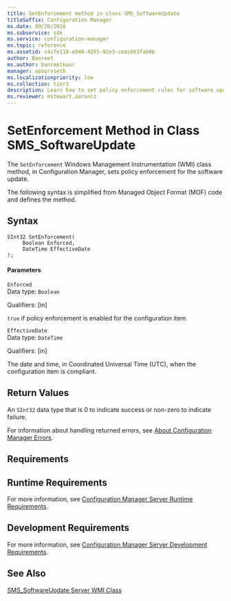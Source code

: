 ```yaml
---
title: SetEnforcement method in class SMS_SoftwareUpdate
titleSuffix: Configuration Manager
ms.date: 09/20/2016
ms.subservice: sdk
ms.service: configuration-manager
ms.topic: reference
ms.assetid: c4cfe110-e048-4393-92e3-cedc663fab0b
author: Banreet
ms.author: banreetkaur
manager: apoorvseth
ms.localizationpriority: low
ms.collection: tier3
description: Learn how to set policy enforcement rules for software updates by editing the 'SetEnforcement' class method in the Configuration Manager.
ms.reviewer: mstewart,aaroncz 
---
```

# SetEnforcement Method in Class SMS_SoftwareUpdate
The `SetEnforcement` Windows Management Instrumentation (WMI) class method, in Configuration Manager, sets policy enforcement for the software update.  

 The following syntax is simplified from Managed Object Format (MOF) code and defines the method.  

## Syntax  

```  
SInt32 SetEnforcement(  
     Boolean Enforced,  
     DateTime EffectiveDate  
);  
```  

#### Parameters  
 `Enforced`  
 Data type: `Boolean`  

 Qualifiers: [in]  

 `true` if policy enforcement is enabled for the configuration item.  

 `EffectiveDate`  
 Data type: `DateTime`  

 Qualifiers: [in]  

 The date and time, in Coordinated Universal Time (UTC), when the configuration item is compliant.  

## Return Values  
 An `SInt32` data type that is 0 to indicate success or non-zero to indicate failure.  

 For information about handling returned errors, see [About Configuration Manager Errors](../../../develop/core/understand/about-configuration-manager-errors.md).  

## Requirements  

## Runtime Requirements  
 For more information, see [Configuration Manager Server Runtime Requirements](../../../develop/core/reqs/server-runtime-requirements.md).  

## Development Requirements  
 For more information, see [Configuration Manager Server Development Requirements](../../../develop/core/reqs/server-development-requirements.md).  

## See Also  
 [SMS_SoftwareUpdate Server WMI Class](../../../develop/reference/sum/sms_softwareupdate-server-wmi-class.md)
